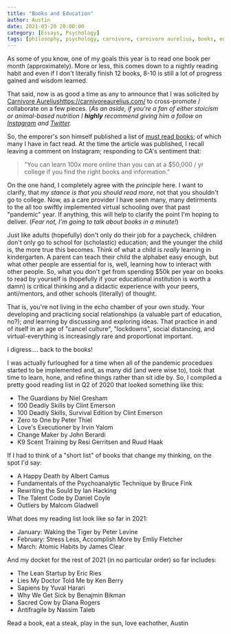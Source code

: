 ```yaml
---
title: "Books and Education"
author: Austin
date: 2021-03-20 20:00:00
category: [Essays, Psychology]
tags: [philosophy, psychology, carnivore, carnivore aurelius, books, education]
---
```


As some of you know, one of my goals this year is to read one book per month (approximately).  More or less, this comes down to a nightly reading habit and even if I don't literally finish 12 books, 8-10 is still a lot of progress gained and wisdom learned.

That said, now is as good a time as any to announce that I was solicited by [Carnivore Aurelius]()https://carnivoreaurelius.com/ to cross-promote / collaborate on a few pieces.  (*As an aside, if you're a fan of either stoicism or animal-based nutrition I **highly** recommend giving him a follow on [Instagram](https://www.instagram.com/carnivoreaurelius/) and [Twitter](https://twitter.com/KetoAurelius).*

So, the emporer's son himself published a list of [must read books](https://carnivoreaurelius.com/carnivore-aureliuss-must-read-books/); of which many I have in fact read.  At the time the article was published, I recall leaving a comment on Instagram; responding to CA's sentiment that:

> "You can learn 100x more online than you can at a $50,000 / yr college if you find the right books and information."

On the one hand, I completely agree with the *principle* here.  I want to clarify, that *my stance is that you should read more*, not that you shouldn't go to college.  Now, as a care provider I have seen many, many detirments to the all too swiftly implemented virtual schooling over that past "pandemic" year.  If anything, this will help to clarify the point I'm hoping to deliver.  (*Fear not, I'm going to talk about books in a minute!*)

Just like adults (hopefully) don't only do their job for a paycheck, children don't only go to school for (scholastic) education; and the younger the child is, the more true this becomes.  Think of what a child is *really* learning in kindergarten.  A parent can teach their child the alphabet easy enough, but what other people are essential for is, well, learning how to interact with other people.  So, what you don't get from spending $50k per year on books to read by yourself is (hopefully if your educational institution is worth a damn) is critical thinking and a didactic experience with your peers, anti/mentors, and other schools (literally) of thought.  

That is, you're not living in the echo chamber of your own study.  Your developing and practicing social relationships (a valuable part of education, no?); *and* learning by discussing and exploring ideas.  That practice in and of itself in an age of "cancel culture", "lockdowns", social distancing, and virtual-everything is increasingly rare and proportionat important.

I digress.... back to the books!

I was actually furloughed for a time when all of the pandemic procedues started to be implemented and, as many did (and were wise to), took that time to learn, hone, and refine things rather than sit idle by.  So, I compiled a pretty good reading list in Q2 of 2020 that looked something like this:

* The Guardians by Niel Gresham
* 100 Deadly Skills by Clint Emerson
* 100 Deadly Skills, Survival Edition by Clint Emerson
* Zero to One by Peter Thiel
* Love's Executioner by Irvin Yalom
* Change Maker by John Berardi
* K9 Scent Training by Resi Gerritsen and Ruud Haak

If I had to think of a "short list" of books that change my thinking, on the spot I'd say:

* A Happy Death by Albert Camus
* Fundamentals of the Psychoanalytic Technique by Bruce Fink
* Rewriting the Sould by Ian Hacking
* The Talent Code by Daniel Coyle
* Outliers by Malcom Gladwell

What does my reading list look like so far in 2021:

* January: Waking the Tiger by Peter Levine
* February: Stress Less, Accomplish More by Emliy Fletcher
* March: Atomic Habits by James Clear

And my docket for the rest of 2021 (in no particular order) so far includes:

* The Lean Startup by Eric Ries
* Lies My Doctor Told Me by Ken Berry
* Sapiens by Yuval Harari
* Why We Get Sick by Benajmin Bikman
* Sacred Cow by Diana Rogers
* Antifragile by Nassim Taleb

Read a book, eat a steak, play in the sun, love eachother,
Austin
